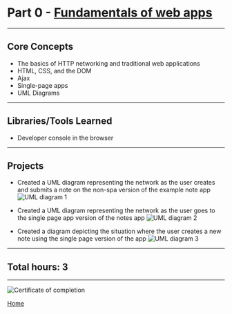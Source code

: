 # Part 0 - [Fundamentals of web apps](https://fullstackopen.com/en/part0/)

---

## Core Concepts

- The basics of HTTP networking and traditional web applications
- HTML, CSS, and the DOM
- Ajax
- Single-page apps
- UML Diagrams

---

## Libraries/Tools Learned

- Developer console in the browser

---

## Projects

- Created a UML diagram representing the network as the user creates and submits a note on the non-spa version of the example note app
  ![UML diagram 1](https://raw.githubusercontent.com/jcmsmith/Full-Stack-open/main/part0/0.4%20New%20Note.png)

- Created a UML diagram representing the network as the user goes to the single page app version of the notes app
  ![UML diagram 2](https://raw.githubusercontent.com/jcmsmith/Full-Stack-open/main/part0/0.5%20Accessing%20the%20Notes%20SPA.png)

- Created a diagram depicting the situation where the user creates a new note using the single page version of the app
  ![UML diagram 3](<https://raw.githubusercontent.com/jcmsmith/Full-Stack-open/main/part0/0.6%20New%20Note%20(SPA).png>)

---

## Total hours: 3

---

![Certificate of completion](https://imgur.com/xfaUVfs.png)

[Home](https://jcmsmith.github.io/Full-Stack-open/)
